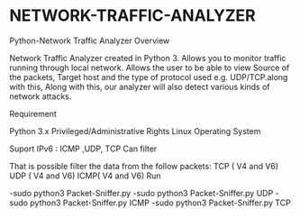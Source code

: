 # NETWORK-TRAFFIC-ANALYZER
Python-Network Traffic Analyzer Overview

Network Traffic Analyzer created in Python 3. Allows you to monitor traffic running through local network. Allows the user to be able to view Source of the packets, Target host and the type of protocol used e.g. UDP/TCP.along with this, Along with this, our analyzer will also detect various kinds of network attacks.

Requirement

Python 3.x
Privileged/Administrative Rights
Linux Operating System

Suport IPv6 : ICMP ,UDP, TCP
Can filter

That is possible filter the data from the follow packets:
TCP ( V4 and V6)
UDP ( V4 and V6)
ICMP( V4 and V6)
Run

-sudo python3 Packet-Sniffer.py -sudo python3 Packet-Sniffer.py UDP -sudo python3 Packet-Sniffer.py ICMP -sudo python3 Packet-Sniffer.py TCP
